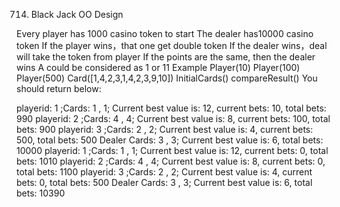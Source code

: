 714. Black Jack OO Design

Every player has 1000 casino token to start
The dealer has10000 casino token
If the player wins，that one get double token
If the dealer wins，deal will take the token from player
If the points are the same, then the dealer wins
A could be considered as 1 or 11
Example
Player(10)
Player(100)
Player(500)
Card([1,4,2,3,1,4,2,3,9,10])
InitialCards()
compareResult()
You should return below:

playerid: 1 ;Cards: 1 , 1; Current best value is: 12, current bets: 10, total bets: 990
playerid: 2 ;Cards: 4 , 4; Current best value is: 8, current bets: 100, total bets: 900
playerid: 3 ;Cards: 2 , 2; Current best value is: 4, current bets: 500, total bets: 500
Dealer Cards: 3 , 3; Current best value is: 6, total bets: 10000
playerid: 1 ;Cards: 1 , 1; Current best value is: 12, current bets: 0, total bets: 1010
playerid: 2 ;Cards: 4 , 4; Current best value is: 8, current bets: 0, total bets: 1100
playerid: 3 ;Cards: 2 , 2; Current best value is: 4, current bets: 0, total bets: 500
Dealer Cards: 3 , 3; Current best value is: 6, total bets: 10390
